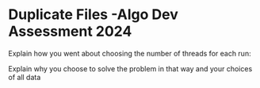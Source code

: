# Duplicate Files -Algo Dev Assessment 2024

Explain how you went about choosing the number of threads for each run:

Explain why you choose to solve the problem in that way and your choices of all data 
